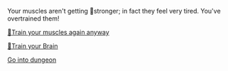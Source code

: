 Your muscles aren't getting 💪stronger; in fact they feel very tired. 
You've overtrained them!

[💪Train your muscles again anyway](0-1AAA.md)

[🧠Train your Brain](0-1B.md)

[Go into dungeon](../1/2.md)

